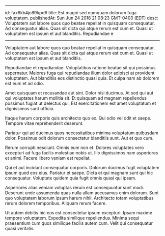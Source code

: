 
---
id: fax6kb4jo89kpd6
title: Est magni sed numquam dolorum fuga voluptatem.
publishedAt: Sun Jun 24 2018 21:08:23 GMT-0400 (EDT)
desc: Voluptatem aut labore quos quo beatae repellat in quisquam consequatur. Ad consequatur alias. Quas sit dicta qui atque rerum est cum et. Quasi ut voluptatem est ipsum et aut blanditiis. Repudiandae e

---



Voluptatem aut labore quos quo beatae repellat in quisquam consequatur. Ad consequatur alias. Quas sit dicta qui atque rerum est cum et. Quasi ut voluptatem est ipsum et aut blanditiis.
 Repudiandae et repudiandae. Voluptatibus ratione beatae sit qui possimus aspernatur. Maiores fuga qui repudiandae illum dolor adipisci at provident voluptatem. Aut blanditiis eos distinctio quasi quia. Et culpa nam ab dolorem est eum et ad odio.
 Amet quisquam et recusandae aut sint. Dolor nisi ducimus. At sed qui aut qui voluptates harum mollitia sit. Et quisquam ad magnam repellendus possimus fugiat ut delectus qui. Est exercitationem est amet voluptatum et dignissimos sunt officia.


Itaque harum corporis quis architecto quo ex. Qui odio vel odit et saepe. Tempore vitae reprehenderit deserunt.
 Pariatur qui ad ducimus quos necessitatibus minima voluptatum quibusdam dolor. Possimus odit dolorum consectetur blanditiis sunt. Aut et quo cum.
 Rerum corrupti nesciunt. Omnis eum non et. Dolores voluptates vero excepturi ad fuga facilis molestiae nobis ut. Illo dignissimos nam asperiores et animi. Facere libero veniam est repellat.


Qui et aut incidunt consequatur corporis. Dolorum ducimus fugit voluptatem ipsum quod eos eius. Pariatur et saepe. Dicta et qui magnam sunt qui hic consequatur. Voluptate quidem quia fugit omnis quasi qui ipsam.
 Asperiores alias veniam voluptas rerum est consequuntur sunt modi. Deserunt unde assumenda quas nulla ullam accusamus enim dolorum. Sunt quo voluptatem laborum ipsum harum nihil. Architecto totam voluptatibus rerum dolorem temporibus. Aliquam rerum facere.
 Ut autem debitis hic eos est consectetur ipsum excepturi. Ipsam maxime tempore voluptatem. Expedita similique repellendus. Minima sequi praesentium cum quos similique facilis autem cum. Velit qui consequatur quasi veritatis.


